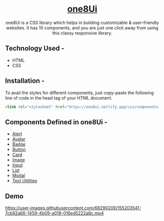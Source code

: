 



<div align="center">
  
  
# [one8Ui](https://one8ui.netlify.app/)
  one8Ui is a CSS library which helps in building customizable & user-friendly websites. It has 10 components, and you are just one click away from using this classy     responsive library. 
</div>

## Technology Used -
  * HTML
  * CSS
  
## Installation -
To avail the styles for different components, just copy-paste the following line of code in the head tag of your HTML document.
```html
<link rel="stylesheet" href="https://one8ui.netlify.app/css/components.css" />
```

## Components Defined in one8Ui  -

  * [Alert](https://one8ui.netlify.app/components/alert/alert.html)
  * [Avatar](https://one8ui.netlify.app/components/avatar/avatar.html)
  * [Badge](https://one8ui.netlify.app/components/badge/badge.html)
  * [Button](https://one8ui.netlify.app/components/button/button.html)
  * [Card](https://one8ui.netlify.app/components/card/card.html)
  * [Image](https://one8ui.netlify.app/components/image/image.html)
  * [Input](https://one8ui.netlify.app/components/input/input.html)
  * [List](https://one8ui.netlify.app/components/list/list.html)
  * [Modal](https://one8ui.netlify.app/components/modal/modal.html)
  * [Text Utilities](https://one8ui.netlify.app/components/text-utility/text.html)
  
 
## Demo


https://user-images.githubusercontent.com/68290209/155203541-7cb92a66-1459-4b09-a018-016ed5222a8c.mp4



